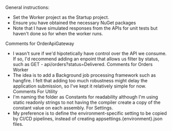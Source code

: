 General instructions:

- Set the Worker project as the Startup project.
- Ensure you have obtained the necessary NuGet packages
- Note that I have simulated responses from the APIs for unit tests but haven't done so for when the worker runs.

Comments for OrderApiGateway
- I wasn't sure if we'd hipotetically have control over the API we consume. If so, I'd recommend adding an enpoint that allows us filter by status, such as GET - api/orders?status=Delivered.
Comments for Orders Worker
- The idea is to add a Background job processing framework such as hangfire.  I felt that adding too much robustness might delay the application submission, so I've kept it relatively simple for now.
Comments For Utility
- I'm naming the folder as Constants for readability although I'm using static readonly strings to not having the compiler create a copy of the constant value on each assembly.
For Settings.
- My preference is to define the environment-specific setting to be copied by CI/CD pipelines, instead of creating  appsettings.{environment}.json files.
